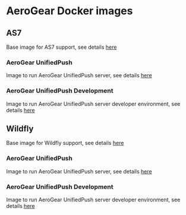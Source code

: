 # AeroGear Docker images

## AS7

Base image for AS7 support, see details [here](https://github.com/abstractj/docker/tree/master/aerogear/as7)

### AeroGear UnifiedPush

Image to run AeroGear UnifiedPush server, see details [here](https://github.com/abstractj/docker/tree/master/aerogear/as7/aerogear-unifiedpush)

### AeroGear UnifiedPush Development

Image to run AeroGear UnifiedPush server developer environment, see details [here](https://github.com/abstractj/docker/tree/master/aerogear/as7/aerogear-unifiedpush-dev)

## Wildfly

Base image for Wildfly support, see details [here](https://github.com/abstractj/docker/tree/master/aerogear/wildfly)

### AeroGear UnifiedPush

Image to run AeroGear UnifiedPush server, see details [here](https://github.com/abstractj/docker/tree/master/aerogear/wildfly/aerogear-unifiedpush)

### AeroGear UnifiedPush Development

Image to run AeroGear UnifiedPush server developer environment, see details [here](https://github.com/abstractj/docker/tree/master/aerogear/wildfly/aerogear-unifiedpush-dev)

